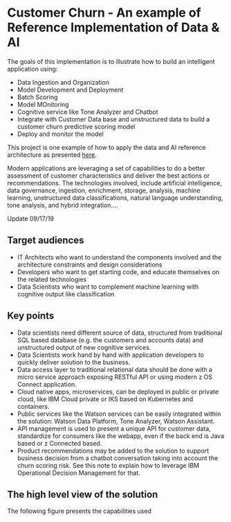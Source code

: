 # Customer Churn - An example of Reference Implementation of Data & AI

The goals of this implementation is to illustrate how to build an intelligent application using:

* Data Ingestion and Organization
* Model Development and Deployment
* Batch Scoring
* Model MOnitoring
* Cognitive service like Tone Analyzer and Chatbot
* Integrate with Customer Data base and unstructured data to build a customer churn predictive scoring model
* Deploy and monitor the model

This project is one example of how to apply the data and AI reference architecture as presented [here](https://ibm-cloud-architecture.github.io/refarch-data-ai-analytics/).

Modern applications are leveraging a set of capabilities to do a better assessment of customer characteristics and deliver the best actions or recommendations. The technologies involved, include artificial intelligence, data governance, ingestion, enrichment, storage, analysis, machine learning, unstructured data classifications, natural language understanding, tone analysis, and hybrid integration....

Update 09/17/19

## Target audiences

* IT Architects who want to understand the components involved and the architecture constraints and design considerations
* Developers who want to get starting code, and educate themselves on the related technologies
* Data Scientists who want to complement machine learning with cognitive output like classification  

## Key points

* Data scientists need different source of data, structured from traditional SQL based database (e.g. the customers and accounts data) and unstructured output of new cognitive services.
* Data Scientists work hand by hand with application developers to quickly deliver solution to the business.
* Data access layer to traditional relational data should be done with a micro service approach exposing RESTful API or using modern z OS Connect application.
* Cloud native apps, microservices, can be deployed in public or private cloud, like IBM Cloud private or IKS based on Kubernetes and containers.
* Public services like the Watson services can be easily integrated within the solution: Watson Data Platform, Tone Analyzer, Watson Assistant.
* API management is used to present a unique API for customer data, standardize for consumers like the webapp, even if the back end is Java based or z Connected based.
* Product recommendations may be added to the solution to support business decision from a chatbot conversation taking into account the churn scoring risk. See this note to explain how to leverage IBM Operational Decision Management for that.

## The high level view of the solution

The following figure presents the capabilities used 
